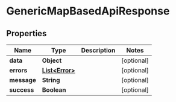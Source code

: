 # GenericMapBasedApiResponse

## Properties

| Name        | Type                              | Description | Notes      |
| ----------- | --------------------------------- | ----------- | ---------- |
| **data**    | **Object**                        |             | [optional] |
| **errors**  | [**List&lt;Error&gt;**](Error.md) |             | [optional] |
| **message** | **String**                        |             | [optional] |
| **success** | **Boolean**                       |             | [optional] |
